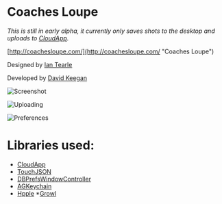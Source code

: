 Coaches Loupe
========

*This is still in early alpha, it currently only saves shots to the desktop and uploads to [CloudApp](http://getcloudapp.com).*

[http://coachesloupe.com/](http://coachesloupe.com/ "Coaches Loupe")

Designed by [Ian Tearle](http://iantearle.com/)

Developed by [David Keegan](http://inscopeapps.com/)

![Screenshot](https://github.com/InScopeApps/Coaches-Loupe/raw/master/Screenshots/Main.png "Screenshot")

![Uploading](https://github.com/InScopeApps/Coaches-Loupe/raw/master/Screenshots/Uploading.png "Uploading")

![Preferences](https://github.com/InScopeApps/Coaches-Loupe/raw/master/Screenshots/Preferences.png "Preferences")

Libraries used:
========

* [CloudApp](https://github.com/cloudapp/objective-c)
* [TouchJSON](https://github.com/TouchCode/TouchJSON)
* [DBPrefsWindowController](http://www.mere-mortal-software.com/blog/details.php?d=2007-03-11)
* [AGKeychain](http://homepage.mac.com/agerson/examples/keychain)
* [Hpple](https://github.com/topfunky/hpple)
*[Growl](http://growl.info)
